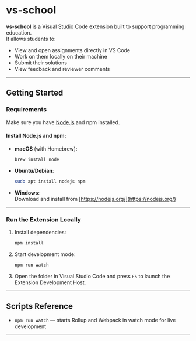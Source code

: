 # vs-school

**vs-school** is a Visual Studio Code extension built to support programming education.  
It allows students to:

- View and open assignments directly in VS Code  
- Work on them locally on their machine  
- Submit their solutions  
- View feedback and reviewer comments

---

## Getting Started

### Requirements

Make sure you have [Node.js](https://nodejs.org/) and npm installed.

#### Install Node.js and npm:

- **macOS** (with Homebrew):

  ```bash
  brew install node
  ```

- **Ubuntu/Debian**:

  ```bash
  sudo apt install nodejs npm
  ```

- **Windows**:  
  Download and install from [https://nodejs.org/](https://nodejs.org/)

---

### Run the Extension Locally

1. Install dependencies:

   ```bash
   npm install
   ```

2. Start development mode:

   ```bash
   npm run watch
   ```

3. Open the folder in Visual Studio Code and press `F5` to launch the Extension Development Host.

---

## Scripts Reference

- `npm run watch` — starts Rollup and Webpack in watch mode for live development

---


